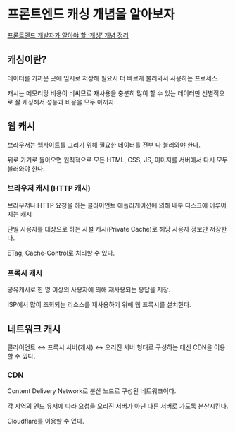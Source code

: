 # 프론트엔드 캐싱 개념을 알아보자
[프론트엔드 개발자가 알아야 할 ‘캐싱’ 개념 정리](https://yozm.wishket.com/magazine/detail/2341/)

## 캐싱이란?

데이터를 가까운 곳에 임시로 저장해 필요시 더 빠르게 불러와서 사용하는 프로세스.

캐시는 메모리당 비용이 비싸므로 재사용을 충분히 많이 할 수 있는 데이터만 선별적으로 잘 캐싱해서 성능과 비용을 모두 아끼자.

## 웹 캐시

브라우저는 웹사이트를 그리기 위해 필요한 데이터를 전부 다 불러와야 한다.

뒤로 가기로 돌아오면 원칙적으로 모든 HTML, CSS, JS, 이미지를 서버에서 다시 모두 불러와야 한다.

### 브라우저 캐시 (HTTP 캐시)

브라우저나 HTTP 요청을 하는 클라이언트 애플리케이션에 의해 내부 디스크에 이루어지는 캐시

단일 사용자를 대상으로 하는 사설 캐시(Private Cache)로 해당 사용자 정보만 저장한다.

ETag, Cache-Control로 처리할 수 있다.

### 프록시 캐시

공유캐시로 한 명 이상의 사용자에 의해 재사용되는 응답을 저장.

ISP에서 많이 조회되는 리소스를 재사용하기 위해 웹 프록시를 설치한다.

## 네트워크 캐시

클라이언트 ↔ 프록시 서버(캐시) ↔ 오리진 서버 형태로 구성하는 대신 CDN을 이용할 수 있다.

### CDN

Content Delivery Network로 분산 노드로 구성된 네트워크이다.

각 지역의 엔드 유저에 따라 요청을 오리진 서버가 아닌 다른 서버로 가도록 분산시킨다.

Cloudflare를 이용할 수 있다.

